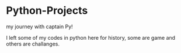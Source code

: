 # Python-Projects
my journey with captain Py!

I left some of my codes in python here for history, some are game and others are challanges.
